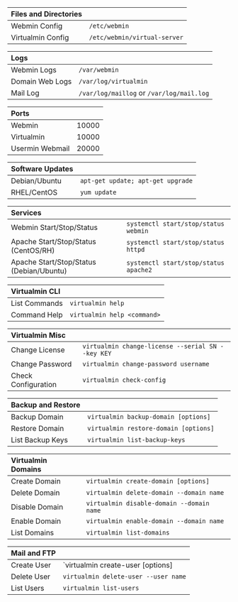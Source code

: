 | Files and Directories |                              |
|:----------------------|:-----------------------------|
| Webmin Config         | `/etc/webmin`                |
| Virtualmin Config     | `/etc/webmin/virtual-server` |

| Logs            |                                           |
|:----------------|:------------------------------------------|
| Webmin Logs     | `/var/webmin`                             |
| Domain Web Logs | `/var/log/virtualmin`                     |
| Mail Log        | `/var/log/maillog` or `/var/log/mail.log` |

| Ports           |       |
|:----------------|:------|
| Webmin          | 10000 |
| Virtualmin      | 10000 |
| Usermin Webmail | 20000 |

| Software Updates |                                   |
|:-----------------|:----------------------------------|
| Debian/Ubuntu    | `apt-get update; apt-get upgrade` |
| RHEL/CentOS      | `yum update`                      |

| Services                                 |                                       |
|:-----------------------------------------|:--------------------------------------|
| Webmin Start/Stop/Status                 | `systemctl start/stop/status webmin`  |
| Apache Start/Stop/Status (CentOS/RH)     | `systemctl start/stop/status httpd`   |
| Apache Start/Stop/Status (Debian/Ubuntu) | `systemctl start/stop/status apache2` |

| Virtualmin CLI |                             |
|:---------------|:----------------------------|
| List Commands  | `virtualmin help`           |
| Command Help   | `virtualmin help <command>` |

| Virtualmin Misc     |                                                   |
|:--------------------|:--------------------------------------------------|
| Change License      | `virtualmin change-license --serial SN --key KEY` |
| Change Password     | `virtualmin change-password username`             |
| Check Configuration | `virtualmin check-config`                         |

| Backup and Restore |                                       |
|:-------------------|:--------------------------------------|
| Backup Domain      | `virtualmin backup-domain [options]`  |
| Restore Domain     | `virtualmin restore-domain [options]` |
| List Backup Keys   | `virtualmin list-backup-keys`         |

| Virtualmin Domains |                                           |
|:-------------------|:------------------------------------------|
| Create Domain      | `virtualmin create-domain [options]`      |
| Delete Domain      | `virtualmin delete-domain --domain name`  |
| Disable Domain     | `virtualmin disable-domain --domain name` |
| Enable Domain      | `virtualmin enable-domain --domain name`  |
| List Domains       | `virtualmin list-domains`                 |

| Mail and FTP |                                      |
|:-------------|:-------------------------------------|
| Create User  | `virtualmin create-user [options]    |
| Delete User  | `virtualmin delete-user --user name` |
| List Users   | `virtualmin list-users`              |
